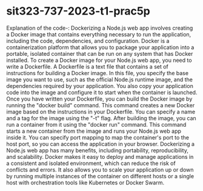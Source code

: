 # sit323-737-2023-t1-prac5p

Explanation of the code-:
Dockerizing a Node.js web app involves creating a Docker image that contains everything necessary to run the application, including the code, dependencies, and configuration. Docker is a containerization platform that allows you to package your application into a portable, isolated container that can be run on any system that has Docker installed.
To create a Docker image for your Node.js web app, you need to write a Dockerfile. A Dockerfile is a text file that contains a set of instructions for building a Docker image. In this file, you specify the base image you want to use, such as the official Node.js runtime image, and the dependencies required by your application. You also copy your application code into the image and configure it to start when the container is launched.
Once you have written your Dockerfile, you can build the Docker image by running the "docker build" command. This command creates a new Docker image based on the instructions in your Dockerfile. You can specify a name and a tag for the image using the "-t" flag.
After building the image, you can run a container from it using the "docker run" command. This command starts a new container from the image and runs your Node.js web app inside it. You can specify port mapping to map the container's port to the host port, so you can access the application in your browser.
Dockerizing a Node.js web app has many benefits, including portability, reproducibility, and scalability. Docker makes it easy to deploy and manage applications in a consistent and isolated environment, which can reduce the risk of conflicts and errors. It also allows you to scale your application up or down by running multiple instances of the container on different hosts or a single host with orchestration tools like Kubernetes or Docker Swarm.
